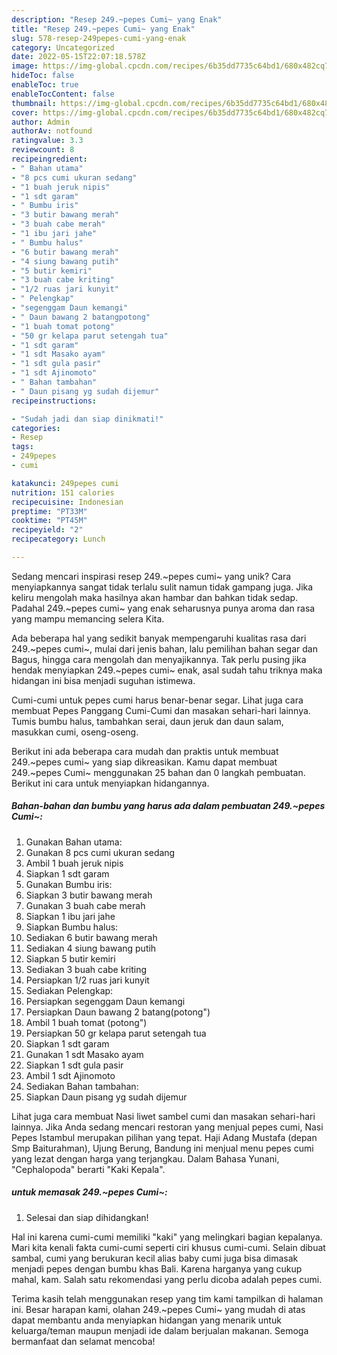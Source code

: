 ```yaml
---
description: "Resep 249.~pepes Cumi~ yang Enak"
title: "Resep 249.~pepes Cumi~ yang Enak"
slug: 578-resep-249pepes-cumi-yang-enak
category: Uncategorized
date: 2022-05-15T22:07:18.578Z
image: https://img-global.cpcdn.com/recipes/6b35dd7735c64bd1/680x482cq70/249pepes-cumi-foto-resep-utama.jpg
hideToc: false
enableToc: true
enableTocContent: false
thumbnail: https://img-global.cpcdn.com/recipes/6b35dd7735c64bd1/680x482cq70/249pepes-cumi-foto-resep-utama.jpg
cover: https://img-global.cpcdn.com/recipes/6b35dd7735c64bd1/680x482cq70/249pepes-cumi-foto-resep-utama.jpg
author: Admin
authorAv: notfound
ratingvalue: 3.3
reviewcount: 8
recipeingredient:
- " Bahan utama"
- "8 pcs cumi ukuran sedang"
- "1 buah jeruk nipis"
- "1 sdt garam"
- " Bumbu iris"
- "3 butir bawang merah"
- "3 buah cabe merah"
- "1 ibu jari jahe"
- " Bumbu halus"
- "6 butir bawang merah"
- "4 siung bawang putih"
- "5 butir kemiri"
- "3 buah cabe kriting"
- "1/2 ruas jari kunyit"
- " Pelengkap"
- "segenggam Daun kemangi"
- " Daun bawang 2 batangpotong"
- "1 buah tomat potong"
- "50 gr kelapa parut setengah tua"
- "1 sdt garam"
- "1 sdt Masako ayam"
- "1 sdt gula pasir"
- "1 sdt Ajinomoto"
- " Bahan tambahan"
- " Daun pisang yg sudah dijemur"
recipeinstructions:

- "Sudah jadi dan siap dinikmati!"
categories:
- Resep
tags:
- 249pepes
- cumi

katakunci: 249pepes cumi 
nutrition: 151 calories
recipecuisine: Indonesian
preptime: "PT33M"
cooktime: "PT45M"
recipeyield: "2"
recipecategory: Lunch

---
```





Sedang mencari inspirasi resep 249.~pepes cumi~ yang unik? Cara menyiapkannya sangat tidak terlalu sulit namun tidak gampang juga. Jika keliru mengolah maka hasilnya akan hambar dan bahkan tidak sedap. Padahal 249.~pepes cumi~ yang enak seharusnya punya aroma dan rasa yang mampu memancing selera Kita.





Ada beberapa hal yang sedikit banyak mempengaruhi kualitas rasa dari 249.~pepes cumi~, mulai dari jenis bahan, lalu pemilihan bahan segar dan Bagus, hingga cara mengolah dan menyajikannya. Tak perlu pusing jika hendak menyiapkan 249.~pepes cumi~ enak,      asal sudah tahu triknya maka hidangan ini bisa menjadi suguhan istimewa.














Cumi-cumi untuk pepes cumi harus benar-benar segar. Lihat juga cara membuat Pepes Panggang Cumi-Cumi dan masakan sehari-hari lainnya. Tumis bumbu halus, tambahkan serai, daun jeruk dan daun salam, masukkan cumi, oseng-oseng.






Berikut ini ada beberapa cara mudah dan praktis untuk membuat 249.~pepes cumi~ yang siap dikreasikan. Kamu dapat membuat 249.~pepes Cumi~ menggunakan 25 bahan dan 0 langkah pembuatan. Berikut ini cara untuk menyiapkan hidangannya.

<!--inarticleads1-->

##### Bahan-bahan dan bumbu yang harus ada dalam pembuatan 249.~pepes Cumi~:

1. Gunakan  Bahan utama:
1. Gunakan 8 pcs cumi ukuran sedang
1. Ambil 1 buah jeruk nipis
1. Siapkan 1 sdt garam
1. Gunakan  Bumbu iris:
1. Siapkan 3 butir bawang merah
1. Gunakan 3 buah cabe merah
1. Siapkan 1 ibu jari jahe
1. Siapkan  Bumbu halus:
1. Sediakan 6 butir bawang merah
1. Sediakan 4 siung bawang putih
1. Siapkan 5 butir kemiri
1. Sediakan 3 buah cabe kriting
1. Persiapkan 1/2 ruas jari kunyit
1. Sediakan  Pelengkap:
1. Persiapkan segenggam Daun kemangi
1. Persiapkan  Daun bawang 2 batang(potong&#34;)
1. Ambil 1 buah tomat (potong&#34;)
1. Persiapkan 50 gr kelapa parut setengah tua
1. Siapkan 1 sdt garam
1. Gunakan 1 sdt Masako ayam
1. Siapkan 1 sdt gula pasir
1. Ambil 1 sdt Ajinomoto
1. Sediakan  Bahan tambahan:
1. Siapkan  Daun pisang yg sudah dijemur


Lihat juga cara membuat Nasi liwet sambel cumi dan masakan sehari-hari lainnya. Jika Anda sedang mencari restoran yang menjual pepes cumi, Nasi Pepes Istambul merupakan pilihan yang tepat. Haji Adang Mustafa (depan Smp Baiturahman), Ujung Berung, Bandung ini menjual menu pepes cumi yang lezat dengan harga yang terjangkau. Dalam Bahasa Yunani, &#34;Cephalopoda&#34; berarti &#34;Kaki Kepala&#34;. 

<!--inarticleads2-->

#####  untuk memasak 249.~pepes Cumi~:


1. Selesai dan siap dihidangkan!

Hal ini karena cumi-cumi memiliki &#34;kaki&#34; yang melingkari bagian kepalanya. Mari kita kenali fakta cumi-cumi seperti ciri khusus cumi-cumi. Selain dibuat sambal, cumi yang berukuran kecil alias baby cumi juga bisa dimasak menjadi pepes dengan bumbu khas Bali. Karena harganya yang cukup mahal, kam. Salah satu rekomendasi yang perlu dicoba adalah pepes cumi. 

Terima kasih telah menggunakan resep yang tim kami tampilkan di halaman ini. Besar harapan kami, olahan 249.~pepes Cumi~ yang mudah di atas dapat membantu anda menyiapkan hidangan yang menarik untuk keluarga/teman maupun menjadi ide dalam berjualan makanan. Semoga bermanfaat dan selamat mencoba!
